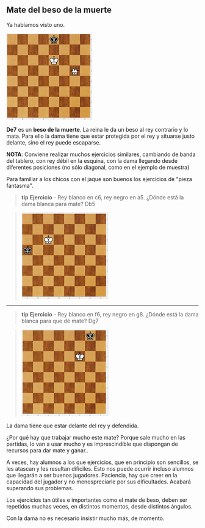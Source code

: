## Mate del beso de la muerte

Ya habíamos visto uno.

![](img/image29.png)

**De7** es un **beso de la muerte**. La reina le da un beso al rey contrario y lo mata. Para ello la dama tiene que estar protegida por el rey y situarse justo delante, sino el rey puede escaparse.

**NOTA**: Conviene realizar muchos ejercicios similares, cambiando de banda del tablero, con rey débil en la esquina, con la dama llegando desde diferentes posiciones (no sólo diagonal, como en el ejemplo de muestra)

Para familiar a los chicos con el jaque son buenos los ejercicios de "pieza fantasma".

>**tip**
>**Ejercicio** - Rey blanco en c6, rey negro en a5. ¿Dónde está la dama blanca para mate? Db5

>![](img/image60.png)

---

>**tip**
>**Ejercicio** - Rey blanco en f6, rey negro en g8. ¿Dónde está la dama blanca para que dé mate? Dg7

>![](img/image44.png)

La dama tiene que estar delante del rey y defendida.

¿Por qué hay que trabajar mucho este mate? Porque sale mucho en las partidas, lo van a usar mucho y es imprescindible que dispongan de recursos para dar mate y ganar..

A veces, hay alumnos a los que ejercicios, que en principio son sencillos, se les atascan y les resultan difíciles. Esto nos puede ocurrir incluso alumnos que llegarán a ser buenos jugadores. Paciencia, hay que creer en la capacidad del jugador y no menospreciarle por sus dificultades. Acabará superando sus problemas.

Los ejercicios tan útiles e importantes como el mate de beso,  deben ser repetidos muchas veces, en distintos momentos, desde distintos ángulos.

Con la dama no es necesario insistir mucho más, de momento.

